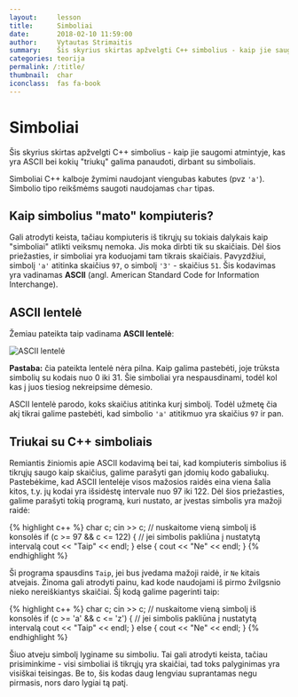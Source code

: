 ```yaml
---
layout:     lesson
title:      Simboliai
date:       2018-02-10 11:59:00
author:     Vytautas Strimaitis
summary:    Šis skyrius skirtas apžvelgti C++ simbolius - kaip jie saugomi atmintyje, kas yra ASCII bei kokių "triukų" galima panaudoti, dirbant su simboliais.
categories: teorija
permalink: /:title/
thumbnail:  char
iconclass:  fas fa-book
---
```

# Simboliai
Šis skyrius skirtas apžvelgti C++ simbolius - kaip jie saugomi atmintyje, kas yra ASCII bei kokių "triukų" galima panaudoti, dirbant su simboliais.

Simboliai C++ kalboje žymimi naudojant viengubas kabutes (pvz `'a'`). Simbolio tipo reikšmėms saugoti naudojamas `char` tipas.

## Kaip simbolius "mato" kompiuteris?
Gali atrodyti keista, tačiau kompiuteris iš tikrųjų su tokiais dalykais kaip "simboliai" atlikti veiksmų nemoka. Jis moka dirbti tik su skaičiais. Dėl šios priežasties, ir simboliai yra koduojami tam tikrais skaičiais. Pavyzdžiui, simbolį `'a'` atitinka skaičius `97`, o simbolį `'3'` - skaičius `51`. Šis kodavimas yra vadinamas **ASCII** (angl. American Standard Code for Information Interchange).

## ASCII lentelė
Žemiau pateikta taip vadinama **ASCII lentelė**:

![ASCII lentelė]({{site.baseurl}}/images/ascii_table.jpg)

**Pastaba:** čia pateikta lentelė nėra pilna. Kaip galima pastebėti, joje trūksta simbolių su kodais nuo 0 iki 31. Šie simboliai yra nespausdinami, todėl kol kas į juos tiesiog nekreipsime dėmesio.

ASCII lentelė parodo, koks skaičius atitinka kurį simbolį. Todėl užmetę čia akį tikrai galime pastebėti, kad simbolio `'a'` atitikmuo yra skaičius `97` ir pan.

## Triukai su C++ simboliais
Remiantis žiniomis apie ASCII kodavimą bei tai, kad kompiuteris simbolius iš tikrųjų saugo kaip skaičius, galime parašyti gan įdomių kodo gabaliukų. Pastebėkime, kad ASCII lentelėje visos mažosios raidės eina viena šalia kitos, t.y. jų kodai yra išsidėstę intervale nuo 97 iki 122. Dėl šios priežasties, galime parašyti tokią programą, kuri nustato, ar įvestas simbolis yra mažoji raidė:

{% highlight c++ %}
char c;
cin >> c; // nuskaitome vieną simbolį iš konsolės
if (c >= 97 && c <= 122) { // jei simbolis pakliūna į nustatytą intervalą
    cout << "Taip" << endl;
}
else {
    cout << "Ne" << endl;
}
{% endhighlight %}

Ši programa spausdins `Taip`, jei bus įvedama mažoji raidė, ir `Ne` kitais atvejais. Žinoma gali atrodyti painu, kad kode naudojami iš pirmo žvilgsnio nieko nereiškiantys skaičiai. Šį kodą galime pagerinti taip:

{% highlight c++ %}
char c;
cin >> c; // nuskaitome vieną simbolį iš konsolės
if (c >= 'a' && c <= 'z') { // jei simbolis pakliūna į nustatytą intervalą
    cout << "Taip" << endl;
}
else {
    cout << "Ne" << endl;
}
{% endhighlight %}

Šiuo atveju simbolį lyginame su simboliu. Tai gali atrodyti keista, tačiau prisiminkime - visi simboliai iš tikrųjų yra skaičiai, tad toks palyginimas yra visiškai teisingas. Be to, šis kodas daug lengviau suprantamas negu pirmasis, nors daro lygiai tą patį.
